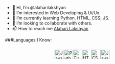- 👋 Hi, I’m @alaharilakshyan
- 👀 I’m interested in Web Developing & Ui/Ux.
- 🌱 I’m currently learning Python, HTML, CSS, JS.
- 💞️ I’m looking to collaborate with others.
- 📫 How to reach me [Alahari Lakshyan](www.linkedin.com/in/alaharilakshyan)

<!---
alaharilakshyan/alaharilakshyan is a ✨ special ✨ repository because its `README.md` (this file) appears on your GitHub profile.
You can click the Preview link to take a look at your changes.
--->
###Languages I Know:
<div style="display: flex; justify-content: space-between; width: fit-content; margin: auto; padding: 10px;">
    <img src="https://cdn.jsdelivr.net/gh/devicons/devicon/icons/java/java-original.svg" height="30" alt="Java" />
    <img src="https://cdn.jsdelivr.net/gh/devicons/devicon/icons/python/python-original.svg" height="30" alt="Python" />
    <img src="https://static-00.iconduck.com/assets.00/c++-icon-1606x2048-lwmw1z73.png" height="30" alt="C++" />
    <img src="https://cdn.jsdelivr.net/gh/devicons/devicon/icons/html5/html5-original.svg" height="30" alt="HTML5" />
    <img src="https://cdn.jsdelivr.net/gh/devicons/devicon/icons/css3/css3-original.svg" height="30" alt="CSS3" />
    <img src="https://cdn.jsdelivr.net/gh/devicons/devicon/icons/javascript/javascript-original.svg" height="30" alt="JavaScript" />
</div>
